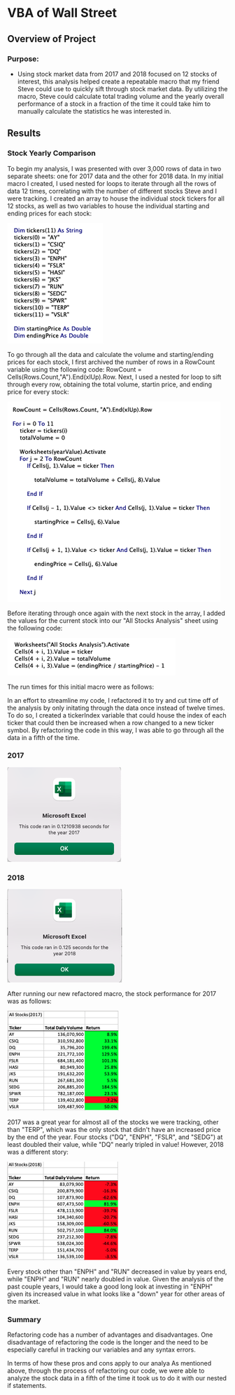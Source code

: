 # VBA of Wall Street

## Overview of Project

### Purpose:
- Using stock market data from 2017 and 2018 focused on 12 stocks of interest, this analysis helped create a repeatable macro that my friend Steve could use to quickly sift through stock market data. By utilizing the macro, Steve could calculate total trading volume and the yearly overall performance of a stock in a fraction of the time it could take him to manually calculate the statistics he was interested in.

## Results

### Stock Yearly Comparison

To begin my analysis, I was presented with over 3,000 rows of data in two separate sheets: one for 2017 data and the other for 2018 data. In my initial macro I created, I used nested for loops to iterate through all the rows of data 12 times, correlating with the number of different stocks Steve and I were tracking. I created an array to house the individual stock tickers for all 12 stocks, as well as two variables to house the individual starting and ending prices for each stock:

![Tickers](Tickers.png)

To go through all the data and calculate the volume and starting/ending prices for each stock, I first archived the number of rows in a RowCount variable using the following code: RowCount = Cells(Rows.Count,"A").End(xlUp).Row. Next, I used a nested for loop to sift through every row, obtaining the total volume, startin price, and ending price for every stock:

![ForLoop](ForLoop.png)

Before iterating through once again with the next stock in the array, I added the values for the current stock into our "All Stocks Analysis" sheet using the following code:

![Output](Output.png)

The run times for this initial macro were as follows:



In an effort to streamline my code, I refactored it to try and cut time off of the analysis by only initating through the data once instead of twelve times. To do so, I created a tickerIndex variable that could house the index of each ticker that could then be increased when a row changed to a new ticker symbol. By refactoring the code in this way, I was able to go through all the data in a fifth of the time.

### 2017
![2017](VBA_Challenge_2017.png)

### 2018
![2018](VBA_Challenge_2018.png)

After running our new refactored macro, the stock performance for 2017 was as follows:

![2017_Stocks](2017_Stocks.png)

2017 was a great year for almost all of the stocks we were tracking, other than "TERP", which was the only stock that didn't have an increased price by the end of the year. Four stocks ("DQ", "ENPH", "FSLR", and "SEDG") at least doubled their value, while "DQ" nearly tripled in value! However, 2018 was a different story:

![2018_Stocks](2018_Stocks.png)

Every stock other than "ENPH" and "RUN" decreased in value by years end, while "ENPH" and "RUN" nearly doubled in value. Given the analysis of the past couple years, I would take a good long look at investing in "ENPH" given its increased value in what looks like a "down" year for other areas of the market. 

### Summary

Refactoring code has a number of advantages and disadvantages. One disadvantage of refactoring the code is the longer and the need to be especially careful in tracking our variables and any syntax errors. 

In terms of how these pros and cons apply to our analya As mentioned above, through the process of refactoring our code, we were able to analyze the stock data in a fifth of the time it took us to do it with our nested if statements.
